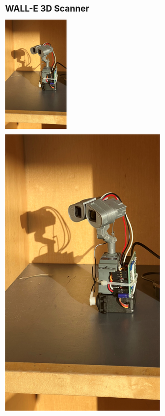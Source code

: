 # WALL-E 3D Scanner

<img src="images/IMG_9481.jpg" alt="drawing" width="200"/>

![walle](images/IMG_9481.jpg)
